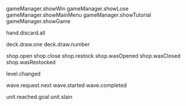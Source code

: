 gameManager.showWin
gameManager.showLose
gameManager.showMainMenu
gameManager.showTutorial
gameManager.showGame

hand.discard.all

deck.draw.one
deck.draw.number <int>

shop.open
shop.close
shop.restock
shop.wasOpened
shop.wasClosed
shop.wasRestocked

level.changed <int>

wave.request.next
wave.started <WaveManager>
wave.completed <WaveManager>

unit.reached.goal
unit.slain